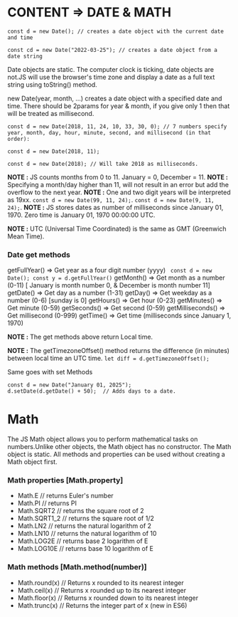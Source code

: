 # CONTENT => DATE & MATH

```
const d = new Date(); // creates a date object with the current date and time
```
```
const cd = new Date("2022-03-25"); // creates a date object from a date string
```

Date objects are static. The computer clock is ticking, date objects are not.JS  will use the browser's time zone and display a date as a full text string using toString() method.

new Date(year, month, ...) creates a date object with a specified date and time. There should be 2params for year & month, if you give only 1 then that will be treated as millisecond.

```
const d = new Date(2018, 11, 24, 10, 33, 30, 0); // 7 numbers specify year, month, day, hour, minute, second, and millisecond (in that order):

const d = new Date(2018, 11);

const d = new Date(2018); // Will take 2018 as milliseconds.
```

**NOTE :** JS counts months from 0 to 11. January = 0, December = 11. 
**NOTE :** Specifying a month/day higher than 11, will not result in an error but add the overflow to the next year.
**NOTE :** One and two digit years will be interpreted as 19xx. ```const d = new Date(99, 11, 24);```.  ```const d = new Date(9, 11, 24);```.
**NOTE :** JS stores dates as number of milliseconds since January 01, 1970. Zero time is January 01, 1970 00:00:00 UTC.

**NOTE :** UTC (Universal Time Coordinated) is the same as GMT (Greenwich Mean Time).

### Date get methods

getFullYear()	=> Get year as a four digit number (yyyy) ``` const d = new Date(); const y = d.getFullYear()```
getMonth()	=> Get month as a number (0-11) [ January is month number 0, & December is month number 11]
getDate()	=> Get day as a number (1-31)
getDay()	=> Get weekday as a number (0-6) [sunday is 0]
getHours() =>	Get hour (0-23)
getMinutes()	=> Get minute (0-59)
getSeconds() =>	Get second (0-59)
getMilliseconds() =>	Get millisecond (0-999)
getTime()	=> Get time (milliseconds since January 1, 1970)

**NOTE :** The get methods above return Local time.

**NOTE :** The getTimezoneOffset() method returns the difference (in minutes) between local time an UTC time. ```let diff = d.getTimezoneOffset();```

Same goes with set Methods

```
const d = new Date("January 01, 2025");
d.setDate(d.getDate() + 50);  // Adds days to a date.
```

# Math

The JS Math object allows you to perform mathematical tasks on numbers.Unlike other objects, the Math object has no constructor. The Math object is static. All methods and properties can be used without creating a Math object first.

### Math properties [Math.property]

- Math.E        // returns Euler's number
- Math.PI       // returns PI
- Math.SQRT2    // returns the square root of 2
- Math.SQRT1_2  // returns the square root of 1/2
- Math.LN2      // returns the natural logarithm of 2
- Math.LN10     // returns the natural logarithm of 10
- Math.LOG2E    // returns base 2 logarithm of E
- Math.LOG10E   // returns base 10 logarithm of E

### Math methods [Math.method(number)]

- Math.round(x)  	// Returns x rounded to its nearest integer
- Math.ceil(x)	  // Returns x rounded up to its nearest integer
- Math.floor(x)	  // Returns x rounded down to its nearest integer
- Math.trunc(x)	  // Returns the integer part of x (new in ES6)

